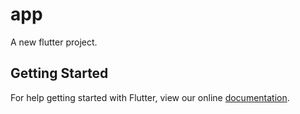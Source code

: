 # app

A new flutter project.

## Getting Started

For help getting started with Flutter, view our online
[documentation](http://flutter.io/).

